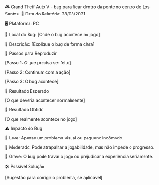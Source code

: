 🎮 Grand Thetf Auto V - bug para ficar dentro da ponte no centro de Los Santos.
📅 Data do Relatório: 28/08/2021 

🖥️ Plataforma: PC

📍 Local do Bug: [Onde o bug acontece no jogo]  

📝 Descrição: [Explique o bug de forma clara] 

🔄 Passos para Reproduzir 

[Passo 1: O que precisa ser feito]  

[Passo 2: Continuar com a ação]  

[Passo 3: O bug acontece] 

🎯 Resultado Esperado 

[O que deveria acontecer normalmente]  

🚨 Resultado Obtido 

[O que realmente acontece no jogo]  

⚠ Impacto do Bug 

🔹 Leve: Apenas um problema visual ou pequeno incômodo. 

🔸 Moderado: Pode atrapalhar a jogabilidade, mas não impede o progresso. 

🔴 Grave: O bug pode travar o jogo ou prejudicar a experiência seriamente.  

🛠 Possível Solução 

[Sugestão para corrigir o problema, se aplicável]  
